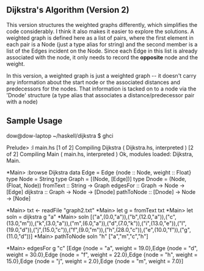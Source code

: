 Dijkstra's Algorithm (Version 2)
--------------------------------

This version structures the weighted graphs differently, which simplifies the code considerably.  I think it also makes it easier to explore the solutions.  A weighted graph is defined here as a list of pairs, where the first element in each pair is a Node (just a type alias for string) and the second member is a list of the Edges incident on the Node.  Since each Edge in this list is already associated with the node, it only needs to record the **opposite** node and the weight.

In this version, a weighted graph is just a weighted graph -- it doesn't carry any information about the start node or the associated distances and predecessors for the nodes.  That information is tacked on to a node via the 'Dnode' structure (a type alias that associates a distance/predecessor pair with a node)

Sample Usage
------------

dow@dow-laptop ~/haskell/dijkstra $ ghci

Prelude> :l main.hs 
[1 of 2] Compiling Dijkstra         ( Dijkstra.hs, interpreted )
[2 of 2] Compiling Main             ( main.hs, interpreted )
Ok, modules loaded: Dijkstra, Main.

*Main> :browse Dijkstra 
data Edge = Edge {node :: Node, weight :: Float}
type Node = String
type Graph = [(Node, [Edge])]
type Dnode = (Node, (Float, Node))
fromText :: String -> Graph
edgesFor :: Graph -> Node -> [Edge]
dijkstra :: Graph -> Node -> [Dnode]
pathToNode :: [Dnode] -> Node -> [Node]

*Main> txt <- readFile "graph2.txt"
*Main> let g = fromText txt
*Main> let soln = dijkstra g "a"
*Main> soln
[("a",(0.0,"a")),("b",(12.0,"a")),("c",(13.0,"m")),("k",(3.0,"a")),("m",(6.0,"a")),("d",(7.0,"k")),("i",(13.0,"e")),("l",(19.0,"d")),("j",(15.0,"c")),("f",(9.0,"m")),("h",(28.0,"c")),("e",(10.0,"f")),("g",(11.0,"d"))]
*Main> pathToNode soln "h"
["a","m","c","h"]

*Main> edgesFor g "c"
[Edge {node = "a", weight = 19.0},Edge {node = "d", weight = 30.0},Edge {node = "f", weight = 22.0},Edge {node = "h", weight = 15.0},Edge {node = "j", weight = 2.0},Edge {node = "m", weight = 7.0}]

